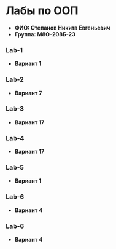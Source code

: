 # Лабы по ООП 

- **ФИО: Степанов Никита Евгеньевич**
- **Группа: М8О-208Б-23**

### Lab-1
- **Вариант 1**

### Lab-2
- **Вариант 7**

### Lab-3
- **Вариант 17**

### Lab-4
- **Вариант 17**

### Lab-5
- **Вариант 1**

### Lab-6
- **Вариант 4**

### Lab-6
- **Вариант 4**
